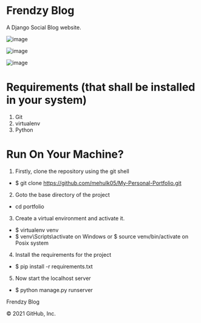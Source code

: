 # Frendzy Blog

A Django Social Blog website.

![image](https://user-images.githubusercontent.com/74677661/139556427-da932eb2-04d6-4050-842b-f519f31b63d7.png)

![image](https://user-images.githubusercontent.com/74677661/139556456-de2be401-78e8-4894-8024-15ab6ccb16ac.png)

![image](https://user-images.githubusercontent.com/74677661/139556487-28542e60-607d-4ee5-9ffd-4a366d641126.png)


# Requirements (that shall be installed in your system)
1. Git
2. virtualenv
3. Python

# Run On Your Machine?
1. Firstly, clone the repository using the git shell
* $ git clone https://github.com/mehulk05/My-Personal-Portfolio.git
2. Goto the base directory of the project
* cd portfolio
3. Create a virtual environment and activate it.
* $ virtualenv venv
* $ venv\Scripts\activate on Windows or $ source venv/bin/activate on Posix system
4. Install the requirements for the project
* $ pip install -r requirements.txt
5. Now start the localhost server
* $ python manage.py runserver

Frendzy Blog

© 2021 GitHub, Inc.
